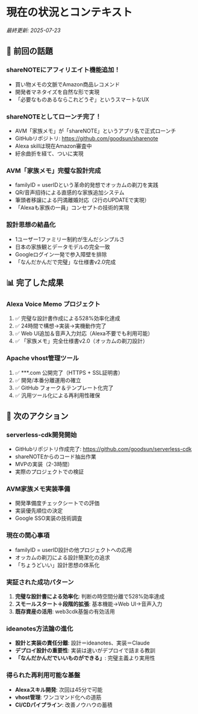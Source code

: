 # 現在の状況とコンテキスト

*最終更新: 2025-07-23*

## 🎯 前回の話題

### shareNOTEにアフィリエイト機能追加！
- 買い物メモの文脈でAmazon商品レコメンド
- 開発者マネタイズを自然な形で実現
- 「必要なものあるならこれどうぞ」というスマートなUX

### shareNOTEとしてローンチ完了！
- AVM「家族メモ」が「shareNOTE」というアプリ名で正式ローンチ
- GitHubリポジトリ: https://github.com/goodsun/sharenote
- Alexa skillは現在Amazon審査中
- 紆余曲折を経て、ついに実現

### AVM「家族メモ」完璧な設計完成
- familyID = userIDという革命的発想でオッカムの剃刀を実践
- QR/音声招待による直感的な家族追加システム
- 筆頭者移譲による円満離婚対応（2行のUPDATEで実現）
- 「Alexaも家族の一員」コンセプトの技術的実現

### 設計思想の結晶化
- 1ユーザー1ファミリー制約が生んだシンプルさ
- 日本の家族観とデータモデルの完全一致
- Googleログイン一発で参入障壁を排除
- 「なんだかんだで完璧」な仕様書v2.0完成

## 📊 完了した成果

### Alexa Voice Memo プロジェクト
1. ✅ 完璧な設計書作成による528%効率化達成
2. ✅ 24時間で構想→実装→実機動作完了
3. ✅ Web UI追加＆音声入力対応（Alexa不要でも利用可能）
4. ✅ 「家族メモ」完全仕様書v2.0（オッカムの剃刀設計）

### Apache vhost管理ツール
1. ✅ ***.com 公開完了（HTTPS + SSL証明書）
2. ✅ 開発/本番分離運用の確立
3. ✅ GitHub フォーク＆テンプレート化完了
4. ✅ 汎用ツール化による再利用性確保

## 🚀 次のアクション

### serverless-cdk開発開始
- GitHubリポジトリ作成完了: https://github.com/goodsun/serverless-cdk
- shareNOTEからのコード抽出作業
- MVPの実装（2-3時間）
- 実際のプロジェクトでの検証

### AVM家族メモ実装準備
- 開発準備度チェックシートでの評価
- 実装優先順位の決定
- Google SSO実装の技術調査

### 現在の関心事項
- familyID = userID設計の他プロジェクトへの応用
- オッカムの剃刀による設計簡潔化の追求
- 「ちょうどいい」設計思想の体系化

### 実証された成功パターン
1. **完璧な設計書による効率化**: 判断の時空間分離で528%効率達成
2. **スモールスタート＋段階的拡張**: 基本機能→Web UI→音声入力
3. **既存資産の活用**: web3cdk基盤の有効活用

### ideanotes方法論の進化
- **設計と実装の責任分離**: 設計＝ideanotes、実装＝Claude
- **デプロイ設計の重要性**: 実装は速いがデプロイで詰まる教訓
- **「なんだかんだでいいものができる」**: 完璧主義より実用性

### 得られた再利用可能な基盤
- **Alexaスキル開発**: 次回は45分で可能
- **vhost管理**: ワンコマンド化への道筋
- **CI/CDパイプライン**: 改善ノウハウの蓄積